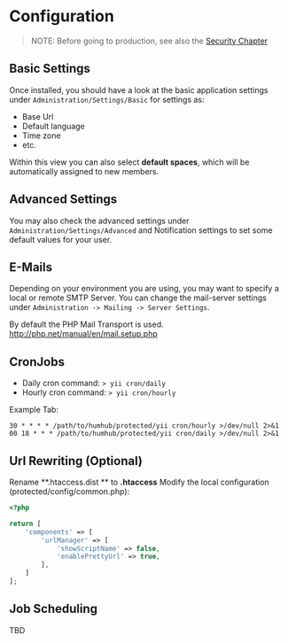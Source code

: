 Configuration
=============

> NOTE: Before going to production, see also the [Security Chapter](security.md)

Basic Settings
-------
Once installed, you should have a look at the basic application settings under `Administration/Settings/Basic`
for settings as:

 - Base Url
 - Default language
 - Time zone
 - etc.

Within this view you can also select **default spaces**, which will be automatically assigned to new members.

Advanced Settings
-------
You may also check the advanced settings under `Administration/Settings/Advanced` and Notification settings to set
some default values for your user.


E-Mails
-------

Depending on your environment you are using, you may want to specify a local or remote SMTP Server.
You can change the mail-server settings under `Administration -> Mailing -> Server Settings`.

By default the PHP Mail Transport is used. <http://php.net/manual/en/mail.setup.php>


CronJobs
--------

 - Daily cron command: `> yii cron/daily`
 - Hourly cron command: `> yii cron/hourly`

Example Tab:

```
30 * * * * /path/to/humhub/protected/yii cron/hourly >/dev/null 2>&1
00 18 * * * /path/to/humhub/protected/yii cron/daily >/dev/null 2>&1
```


Url Rewriting (Optional)
------------------------

Rename **.htaccess.dist ** to **.htaccess**
Modify the local configuration (protected/config/common.php):

```php
<?php

return [
    'components' => [
        'urlManager' => [
            'showScriptName' => false,
            'enablePrettyUrl' => true,
        ],
    ]
];

```  


Job Scheduling
--------------

TBD